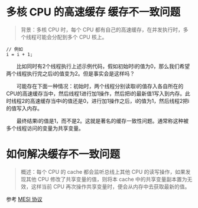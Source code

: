 # 多核 CPU 的高速缓存 缓存不一致问题
> 背景：多核 CPU 时，每个 CPU 都有自己的高速缓存，在并发执行时，多个线程可能会分配到多个 CPU 核上。

```
// 例如
i = i + 1;
```

　　比如同时有2个线程执行上述示例代码，假如初始时i的值为0，那么我们希望两个线程执行完之后i的值变为2。但是事实会是这样吗？

　　可能存在下面一种情况：初始时，两个线程分别读取i的值存入各自所在的CPU的高速缓存当中，然后线程1进行加1操作，然后把i的最新值1写入到内存。此时线程2的高速缓存当中i的值还是0，进行加1操作之后，i的值为1，然后线程2把i的值写入内存。

　　最终结果i的值是1，而不是2。这就是著名的缓存一致性问题。通常称这种被多个线程访问的变量为共享变量。

# 如何解决缓存不一致问题
> 概述：每个 CPU 的 cache 都会监听总线上其他 CPU 的读写操作，如果发现其他 CPU 修改了共享变量的值，则将本 cache 中的共享变量副本置为无效，这样当前 CPU 再次操作共享变量时，便会从内存中去获取最新的值。

参考 [MESI 协议](/ji-suan-ji-ti-xi-jie-gou/can-kao-mesi-xie-yi.md)
